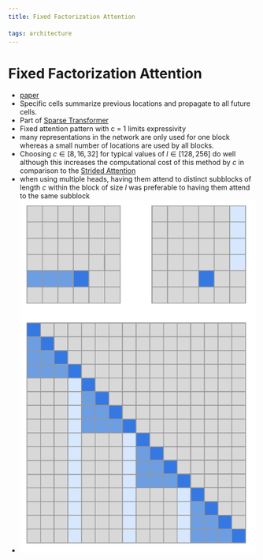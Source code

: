 ```yaml
---
title: Fixed Factorization Attention

tags: architecture 
---
```


# Fixed Factorization Attention
- [paper](https://arxiv.org/abs/1904.10509v1)
- Specific cells summarize previous locations and propagate to all future cells.
- Part of [Sparse Transformer](Sparse%20Transformer.md)
- Fixed attention pattern with c = 1 limits expressivity
- many representations in the network are only used for one block whereas a small number of locations are used by all blocks.
- Choosing $c \in [8, 16, 32]$ for typical values of $l \in [128, 256]$ do well although this increases the computational cost of this method by $c$ in comparison to the [Strided Attention](Strided%20Attention.md)
- when using multiple heads, having them attend to distinct subblocks of length $c$ within the block of size $l$  was preferable to having them attend to the same subblock
- ![](assets/Pasted%20image%2020220621181149.png)


























